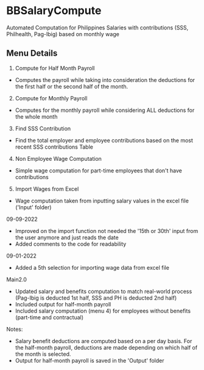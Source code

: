 # BBSalaryCompute
Automated Computation for Philippines Salaries with contributions (SSS, Philhealth, Pag-Ibig) based on monthly wage

## Menu Details
1. Compute for Half Month Payroll
- Computes the payroll while taking into consideration the deductions for the first half or the second half of the month.

2. Compute for Monthly Payroll
- Computes for the monthly payroll while considering ALL deductions for the whole month 

3. Find SSS Contribution
- Find the total employer and employee contributions based on the most recent SSS contributions Table

4. Non Employee Wage Computation
- Simple wage computation for part-time employees that don't have contributions

5. Import Wages from Excel
- Wage computation taken from inputting salary values in the excel file ('Input' folder)



09-09-2022
- Improved on the import function not needed the '15th or 30th' input from the user anymore and just reads the date
- Added comments to the code for readability 

09-01-2022
- Added a 5th selection for importing wage data from excel file

Main2.0
- Updated salary and benefits computation to match real-world process (Pag-Ibig is deducted 1st half, SSS and PH is deducted 2nd half)
- Included output for half-month payroll
- Included salary computation (menu 4) for employees without benefits (part-time and contractual)

Notes: 
- Salary benefit deductions are computed based on a per day basis. For the half-month payroll, deductions are made depending on which half of the month is selected. 
- Output for half-month payroll is saved in the 'Output' folder
